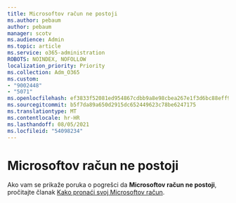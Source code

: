 ```yaml
---
title: Microsoftov račun ne postoji
ms.author: pebaum
author: pebaum
manager: scotv
ms.audience: Admin
ms.topic: article
ms.service: o365-administration
ROBOTS: NOINDEX, NOFOLLOW
localization_priority: Priority
ms.collection: Adm_O365
ms.custom:
- "9002448"
- "5071"
ms.openlocfilehash: ef3833f52081ed954867cdbb9a8e98cbea267e1f3d6bc88eff93c09550a00805
ms.sourcegitcommit: b5f7da89a650d2915dc652449623c78be6247175
ms.translationtype: MT
ms.contentlocale: hr-HR
ms.lasthandoff: 08/05/2021
ms.locfileid: "54098234"
---
```

# <a name="microsoft-account-does-not-exist"></a>Microsoftov račun ne postoji

Ako vam se prikaže poruka o pogrešci da **Microsoftov račun ne postoji**, pročitajte članak [Kako pronaći svoj Microsoftov račun](https://support.microsoft.com/help/13811/microsoft-account-how-to-find).
